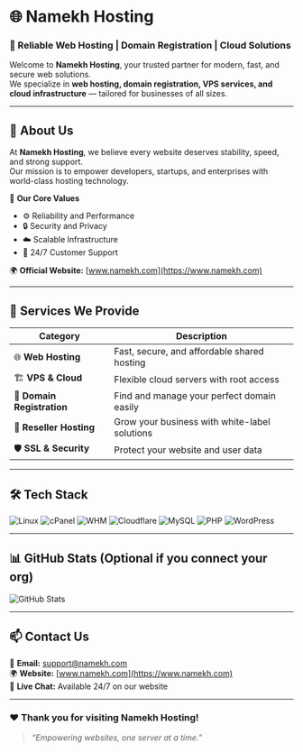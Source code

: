 # 🌐 Namekh Hosting

### 🏢 Reliable Web Hosting | Domain Registration | Cloud Solutions

Welcome to **Namekh Hosting**, your trusted partner for modern, fast, and secure web solutions.  
We specialize in **web hosting, domain registration, VPS services, and cloud infrastructure** — tailored for businesses of all sizes.

---

## 🧩 About Us

At **Namekh Hosting**, we believe every website deserves stability, speed, and strong support.  
Our mission is to empower developers, startups, and enterprises with world-class hosting technology.

🚀 **Our Core Values**
- ⚙️ Reliability and Performance  
- 🔒 Security and Privacy  
- ☁️ Scalable Infrastructure  
- 💬 24/7 Customer Support  

🌍 **Official Website:** [www.namekh.com](https://www.namekh.com)

---

## 💼 Services We Provide

| Category | Description |
|-----------|-------------|
| 🌐 **Web Hosting** | Fast, secure, and affordable shared hosting |
| 🏗️ **VPS & Cloud** | Flexible cloud servers with root access |
| 🔑 **Domain Registration** | Find and manage your perfect domain easily |
| 🧰 **Reseller Hosting** | Grow your business with white-label solutions |
| 🛡️ **SSL & Security** | Protect your website and user data |

---

## 🛠️ Tech Stack

![Linux](https://img.shields.io/badge/Linux-333333?style=for-the-badge&logo=linux)
![cPanel](https://img.shields.io/badge/cPanel-FF6C2C?style=for-the-badge&logo=cpanel&logoColor=white)
![WHM](https://img.shields.io/badge/WHM-24292F?style=for-the-badge)
![Cloudflare](https://img.shields.io/badge/Cloudflare-F38020?style=for-the-badge&logo=cloudflare&logoColor=white)
![MySQL](https://img.shields.io/badge/MySQL-00758F?style=for-the-badge&logo=mysql&logoColor=white)
![PHP](https://img.shields.io/badge/PHP-777BB4?style=for-the-badge&logo=php&logoColor=white)
![WordPress](https://img.shields.io/badge/WordPress-21759B?style=for-the-badge&logo=wordpress&logoColor=white)

---

## 📊 GitHub Stats (Optional if you connect your org)

![GitHub Stats](https://github-readme-stats.vercel.app/api?username=namekh&show_icons=true&theme=tokyonight)

---

## 📫 Contact Us

📧 **Email:** support@namekh.com  
🌍 **Website:** [www.namekh.com](https://www.namekh.com)  
💬 **Live Chat:** Available 24/7 on our website  

---

### ❤️ Thank you for visiting Namekh Hosting!

> _“Empowering websites, one server at a time.”_
